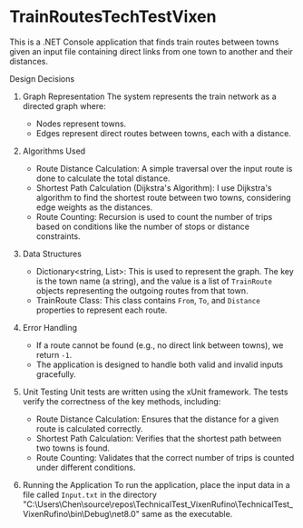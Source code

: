 # TrainRoutesTechTestVixen
This is a .NET Console application that finds train routes between towns given an input file containing direct links from one town to another and their distances.

Design Decisions

1. Graph Representation
The system represents the train network as a directed graph where:
	- Nodes represent towns.
	- Edges represent direct routes between towns, each with a distance.

2. Algorithms Used
	- Route Distance Calculation: A simple traversal over the input route is done to calculate the total distance.
	- Shortest Path Calculation (Dijkstra's Algorithm): I use Dijkstra's algorithm to find the shortest route between two towns, considering edge weights as the distances.
	- Route Counting: Recursion is used to count the number of trips based on conditions like the number of stops or distance constraints.

3. Data Structures
	- Dictionary<string, List<TrainRoute>>: This is used to represent the graph. The key is the town name (a string), and the value is a list of `TrainRoute` objects representing the outgoing routes from that town.
	- TrainRoute Class: This class contains `From`, `To`, and `Distance` properties to represent each route.

4. Error Handling
	- If a route cannot be found (e.g., no direct link between towns), we return `-1`.
	- The application is designed to handle both valid and invalid inputs gracefully.

5. Unit Testing
Unit tests are written using the xUnit framework. The tests verify the correctness of the key methods, including:
	- Route Distance Calculation: Ensures that the distance for a given route is calculated correctly.
	- Shortest Path Calculation: Verifies that the shortest path between two towns is found.
	- Route Counting: Validates that the correct number of trips is counted under different conditions.

6. Running the Application
To run the application, place the input data in a file called `Input.txt` in the directory "C:\Users\Chen\source\repos\TechnicalTest_VixenRufino\TechnicalTest_VixenRufino\bin\Debug\net8.0" same as the executable.
